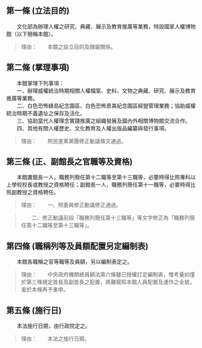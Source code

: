 第一條 (立法目的)
-----------------
　　文化部為辦理人權之研究、典藏、展示及教育推廣等業務，特設國家人權博物館（以下簡稱本館）。  
> 理由：　　本館之設立目的及隸屬關係。



第二條 (掌理事項)
-----------------
　　本館掌理下列事項：  
　　一、辦理威權統治時期相關人權檔案、史料、文物之典藏、研究、展示及教育推廣等業務。  
　　二、白色恐怖綠島紀念園區、白色恐怖景美紀念園區經營管理業務；協助威權統治時期不義遺址之保存及活化。  
　　三、協助當代人權理念實踐推廣之組織發展及國內外相關博物館交流合作。  
　　四、其他有關人權歷史、文化教育及人權出版品編纂與發行事項。  
> 理由：　　照民進黨黨團修正動議條文通過。



第三條 (正、副館長之官職等及資格)
---------------------------------
　　本館置館長一人，職務列簡任第十二職等至第十三職等，必要時得比照專科以上學校校長或教授之資格聘任；副館長一人，職務列簡任第十一職等，必要時得比照副教授之資格聘任。  
> 理由：　　一、照委員修正動議修正通過。

> 　　二、修正動議前段「職務列簡任第十三職等」等文字修正為「職務列簡任第十二職等至第十三職等」。



第四條 (職稱列等及員額配置另定編制表)
-------------------------------------
　　本館各職稱之官等職等及員額，另以編制表定之。  
> 理由：　　中央政府機關總員額法第六條雖已授權訂定編制表，惟考量如僅於第三條規定首長及副首長之配置，將難窺知本館人員配置及運作之全貌，爰於本條再予重申。



第五條 (施行日)
---------------
　　本法施行日期，由行政院定之。  
> 理由：　　本法之施行日期。